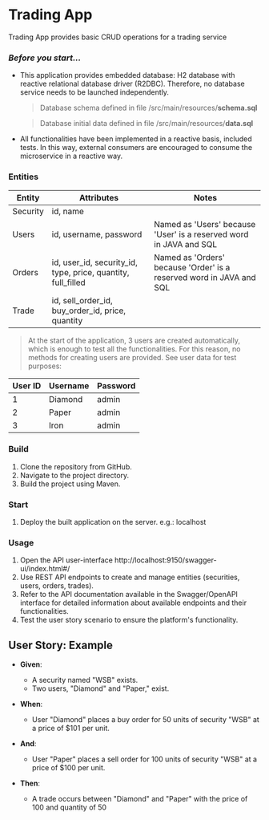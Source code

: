 # **Trading App**

Trading App provides basic CRUD operations for a trading service


### *Before you start...*
- This application provides embedded database: H2 database with reactive relational database driver (R2DBC). Therefore, no database service needs to be launched independently.
  > Database schema defined in file /src/main/resources/**schema.sql**

  > Database initial data defined in file /src/main/resources/**data.sql**
- All functionalities have been implemented in a reactive basis, included tests. In this way, external consumers are encouraged to consume the microservice in a reactive way.

### Entities

| Entity    | Attributes                                    | Notes        |
|-----------|-----------------------------------------------|--------------|
| Security  | id, name                                      |              |
| Users      | id, username, password                        |  Named as 'Users' because 'User' is a reserved word in JAVA and SQL            |
| Orders     | id, user_id, security_id, type, price, quantity, full_filled |     Named as 'Orders' because 'Order' is a reserved word in JAVA and SQL         |
| Trade     | id, sell_order_id, buy_order_id, price, quantity  |              |

> At the start of the application, 3 users are created automatically, which is enough to test all the functionalities. For this reason, no methods for creating users are provided. See user data for test purposes:

| User ID | Username | Password |
|---------|----------|----------|
| 1       | Diamond  | admin    |
| 2       | Paper    | admin    |
| 3       | Iron     | admin    |

### Build

1. Clone the repository from GitHub.
2. Navigate to the project directory.
3. Build the project using Maven.

### Start

1. Deploy the built application on the server. e.g.: localhost

### Usage
1. Open the API user-interface http://localhost:9150/swagger-ui/index.html#/
2. Use REST API endpoints to create and manage entities (securities, users, orders, trades).
3. Refer to the API documentation available in the Swagger/OpenAPI interface for detailed information about available endpoints and their functionalities.
4. Test the user story scenario to ensure the platform's functionality.


## User Story: Example

- **Given**:
  - A security named "WSB" exists.
  - Two users, "Diamond" and "Paper," exist.

- **When**:
  - User "Diamond" places a buy order for 50 units of security "WSB" at a price of $101 per unit.
- **And**:
  - User "Paper" places a sell order for 100 units of security "WSB" at a price of $100 per unit.

- **Then**:
  - A trade occurs between "Diamond" and "Paper" with the price of 100 and quantity of 50

